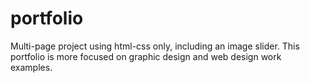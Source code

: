 # portfolio

Multi-page project using html-css only, including an image slider.
This portfolio is more focused on graphic design and web design work examples.
